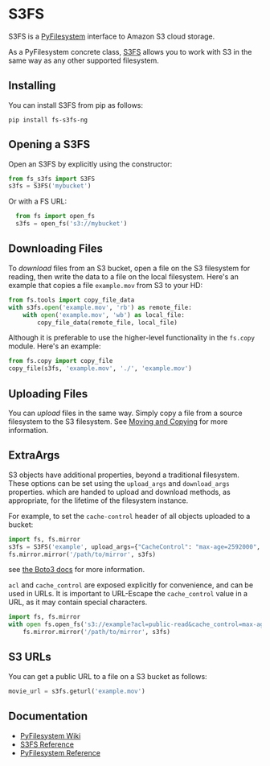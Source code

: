 # S3FS

S3FS is a [PyFilesystem](https://www.pyfilesystem.org/) interface to
Amazon S3 cloud storage.

As a PyFilesystem concrete class, [S3FS](http://fs-s3fs.readthedocs.io/en/latest/) allows you to work with S3 in the
same way as any other supported filesystem.

## Installing

You can install S3FS from pip as follows:

```
pip install fs-s3fs-ng
```

## Opening a S3FS

Open an S3FS by explicitly using the constructor:

```python
from fs_s3fs import S3FS
s3fs = S3FS('mybucket')
```

Or with a FS URL:

```python
  from fs import open_fs
  s3fs = open_fs('s3://mybucket')
```

## Downloading Files

To *download* files from an S3 bucket, open a file on the S3
filesystem for reading, then write the data to a file on the local
filesystem. Here's an example that copies a file `example.mov` from
S3 to your HD:

```python
from fs.tools import copy_file_data
with s3fs.open('example.mov', 'rb') as remote_file:
    with open('example.mov', 'wb') as local_file:
        copy_file_data(remote_file, local_file)
```

Although it is preferable to use the higher-level functionality in the
`fs.copy` module. Here's an example:

```python
from fs.copy import copy_file
copy_file(s3fs, 'example.mov', './', 'example.mov')
```

## Uploading Files

You can *upload* files in the same way. Simply copy a file from a
source filesystem to the S3 filesystem.
See [Moving and Copying](https://docs.pyfilesystem.org/en/latest/guide.html#moving-and-copying)
for more information.

## ExtraArgs

S3 objects have additional properties, beyond a traditional
filesystem. These options can be set using the ``upload_args``
and ``download_args`` properties. which are handed to upload
and download methods, as appropriate, for the lifetime of the
filesystem instance.

For example, to set the ``cache-control`` header of all objects
uploaded to a bucket:

```python
import fs, fs.mirror
s3fs = S3FS('example', upload_args={"CacheControl": "max-age=2592000", "ACL": "public-read"})
fs.mirror.mirror('/path/to/mirror', s3fs)
```

see [the Boto3 docs](https://boto3.readthedocs.io/en/latest/reference/customizations/s3.html#boto3.s3.transfer.S3Transfer.ALLOWED_UPLOAD_ARGS)
for more information.

`acl` and `cache_control` are exposed explicitly for convenience, and can be used in URLs.
It is important to URL-Escape the `cache_control` value in a URL, as it may contain special characters.

```python
import fs, fs.mirror
with open fs.open_fs('s3://example?acl=public-read&cache_control=max-age%3D2592000%2Cpublic') as s3fs
    fs.mirror.mirror('/path/to/mirror', s3fs)
```


## S3 URLs

You can get a public URL to a file on a S3 bucket as follows:

```python
movie_url = s3fs.geturl('example.mov')
```

## Documentation

- [PyFilesystem Wiki](https://www.pyfilesystem.org)
- [S3FS Reference](http://fs-s3fs.readthedocs.io/en/latest/)
- [PyFilesystem Reference](https://docs.pyfilesystem.org/en/latest/reference/base.html)
